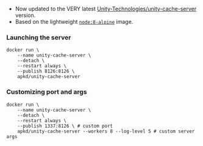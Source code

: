 - Now updated to the VERY latest [Unity-Technologies/unity-cache-server](https://github.com/Unity-Technologies/unity-cache-server) version.
- Based on the lightweight [`node:8-alpine`](https://hub.docker.com/_/node/) image.

### Launching the server

```
docker run \
	--name unity-cache-server \
	--detach \
	--restart always \
	--publish 8126:8126 \
	apkd/unity-cache-server
```

### Customizing port and args

```
docker run \
	--name unity-cache-server \
	--detach \
	--restart always \
	--publish 1337:8126 \ # custom port
	apkd/unity-cache-server --workers 8 --log-level 5 # custom server args
```
